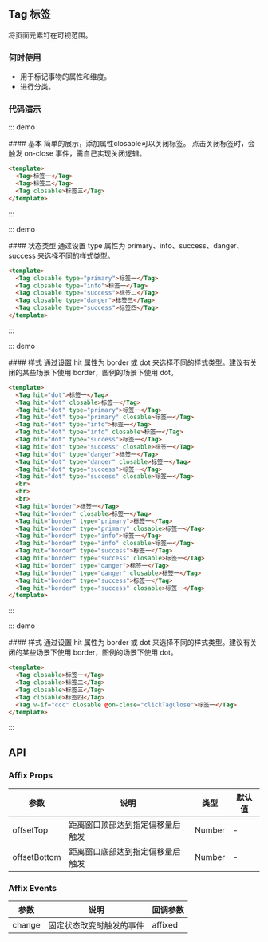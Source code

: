 <script>
    export default {
        data () {
            return {
                modal1: false,
                loading: true,
                ccc: true
            }
        },
        methods: {
            ok () {
                setTimeout(() => {
                    this.modal1 = false;
                }, 2000);
            },
            clickTag() {
                console.log('click tag');
            },
            clickTagClose() {
                this.ccc = false;
                console.log('click tag close-icon');
            }
        }
    }
</script>

## Tag 标签

将页面元素钉在可视范围。

### 何时使用
- 用于标记事物的属性和维度。
- 进行分类。

### 代码演示

::: demo
<summary>
  #### 基本
  简单的展示，添加属性closable可以关闭标签。
  点击关闭标签时，会触发 on-close 事件，需自己实现关闭逻辑。
</summary>

```html
<template>
  <Tag>标签一</Tag>
  <Tag>标签二</Tag>
  <Tag closable>标签三</Tag>
</template>
```
:::

::: demo
<summary>
  #### 状态类型
  通过设置 type 属性为 primary、info、success、danger、success 来选择不同的样式类型。
</summary>

```html
<template>
  <Tag closable type="primary">标签一</Tag>
  <Tag closable type="info">标签一</Tag>
  <Tag closable type="success">标签二</Tag>
  <Tag closable type="danger">标签三</Tag>
  <Tag closable type="success">标签四</Tag>
</template>
```
:::

::: demo
<summary>
  #### 样式
  通过设置 hit 属性为 border 或 dot 来选择不同的样式类型。建议有关闭的某些场景下使用 border，图例的场景下使用 dot。
</summary>

```html
<template>
  <Tag hit="dot">标签一</Tag>
  <Tag hit="dot" closable>标签一</Tag>
  <Tag hit="dot" type="primary">标签一</Tag>
  <Tag hit="dot" type="primary" closable>标签一</Tag>
  <Tag hit="dot" type="info">标签一</Tag>
  <Tag hit="dot" type="info" closable>标签一</Tag>
  <Tag hit="dot" type="success">标签一</Tag>
  <Tag hit="dot" type="success" closable>标签一</Tag>
  <Tag hit="dot" type="danger">标签一</Tag>
  <Tag hit="dot" type="danger" closable>标签一</Tag>
  <Tag hit="dot" type="success">标签一</Tag>
  <Tag hit="dot" type="success" closable>标签一</Tag>
  <br>
  <hr>
  <br>
  <Tag hit="border">标签一</Tag>
  <Tag hit="border" closable>标签一</Tag>
  <Tag hit="border" type="primary">标签一</Tag>
  <Tag hit="border" type="primary" closable>标签一</Tag>
  <Tag hit="border" type="info">标签一</Tag>
  <Tag hit="border" type="info" closable>标签一</Tag>
  <Tag hit="border" type="success">标签一</Tag>
  <Tag hit="border" type="success" closable>标签一</Tag>
  <Tag hit="border" type="danger">标签一</Tag>
  <Tag hit="border" type="danger" closable>标签一</Tag>
  <Tag hit="border" type="success">标签一</Tag>
  <Tag hit="border" type="success" closable>标签一</Tag>
</template>
```
:::

::: demo
<summary>
  #### 样式
  通过设置 hit 属性为 border 或 dot 来选择不同的样式类型。建议有关闭的某些场景下使用 border，图例的场景下使用 dot。
</summary>

```html
<template>
  <Tag closable>标签一</Tag>
  <Tag closable>标签二</Tag>
  <Tag closable>标签三</Tag>
  <Tag closable>标签四</Tag>
  <Tag v-if="ccc" closable @on-close="clickTagClose">标签一</Tag>
</template>
```
:::

## API

### Affix Props
| 参数        | 说明           | 类型               | 默认值       |
|------------|----------------|-------------------|-------------|
| offsetTop    | 距离窗口顶部达到指定偏移量后触发 | Number | - |
| offsetBottom | 距离窗口底部达到指定偏移量后触发 | Number | - |

### Affix Events
| 参数        | 说明           | 回调参数               |
|------------|----------------|-------------------|
| change | 固定状态改变时触发的事件 | affixed |
